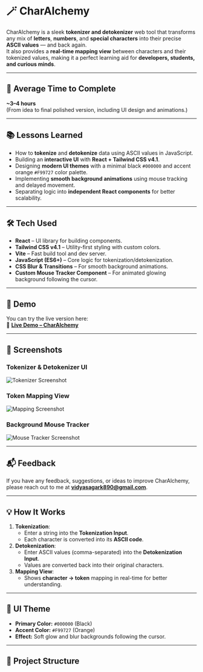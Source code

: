 # 🪄 CharAlchemy

CharAlchemy is a sleek **tokenizer and detokenizer** web tool that transforms any mix of **letters**, **numbers**, and **special characters** into their precise **ASCII values** — and back again.  
It also provides a **real-time mapping view** between characters and their tokenized values, making it a perfect learning aid for **developers, students, and curious minds**.

---

## 📅 Average Time to Complete
**~3–4 hours**  
(From idea to final polished version, including UI design and animations.)

---

## 📚 Lessons Learned
- How to **tokenize** and **detokenize** data using ASCII values in JavaScript.
- Building an **interactive UI** with **React + Tailwind CSS v4.1**.
- Designing **modern UI themes** with a minimal black `#000000` and accent orange `#F99727` color palette.
- Implementing **smooth background animations** using mouse tracking and delayed movement.
- Separating logic into **independent React components** for better scalability.

---

## 🛠️ Tech Used
- **React** – UI library for building components.
- **Tailwind CSS v4.1** – Utility-first styling with custom colors.
- **Vite** – Fast build tool and dev server.
- **JavaScript (ES6+)** – Core logic for tokenization/detokenization.
- **CSS Blur & Transitions** – For smooth background animations.
- **Custom Mouse Tracker Component** – For animated glowing background following the cursor.

---

## 🚀 Demo
You can try the live version here:  
🔗 **[Live Demo – CharAlchemy](https://char-alchemy-tokenizer.vercel.app/)**

---

## 📸 Screenshots

### Tokenizer & Detokenizer UI
![Tokenizer Screenshot](./screenshots/tokenizer-ui.png)

### Token Mapping View
![Mapping Screenshot](./screenshots/mapping-view.png)

### Background Mouse Tracker
![Mouse Tracker Screenshot](./screenshots/mouse-tracker.png)

---

## 📬 Feedback
If you have any feedback, suggestions, or ideas to improve CharAlchemy,  
please reach out to me at **vidyasagark890@gmail.com**.

---

## 💡 How It Works
1. **Tokenization**:  
   - Enter a string into the **Tokenization Input**.  
   - Each character is converted into its **ASCII code**.
2. **Detokenization**:  
   - Enter ASCII values (comma-separated) into the **Detokenization Input**.  
   - Values are converted back into their original characters.
3. **Mapping View**:  
   - Shows **character → token** mapping in real-time for better understanding.

---

## 🎨 UI Theme
- **Primary Color:** `#000000` (Black)
- **Accent Color:** `#F99727` (Orange)
- **Effect:** Soft glow and blur backgrounds following the cursor.

---

## 📂 Project Structure
